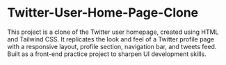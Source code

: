 # Twitter-User-Home-Page-Clone
This project is a clone of the Twitter user homepage, created using HTML and Tailwind CSS.  It replicates the look and feel of a Twitter profile page with a responsive layout,  profile section, navigation bar, and tweets feed.  Built as a front-end practice project to sharpen UI development skills.
